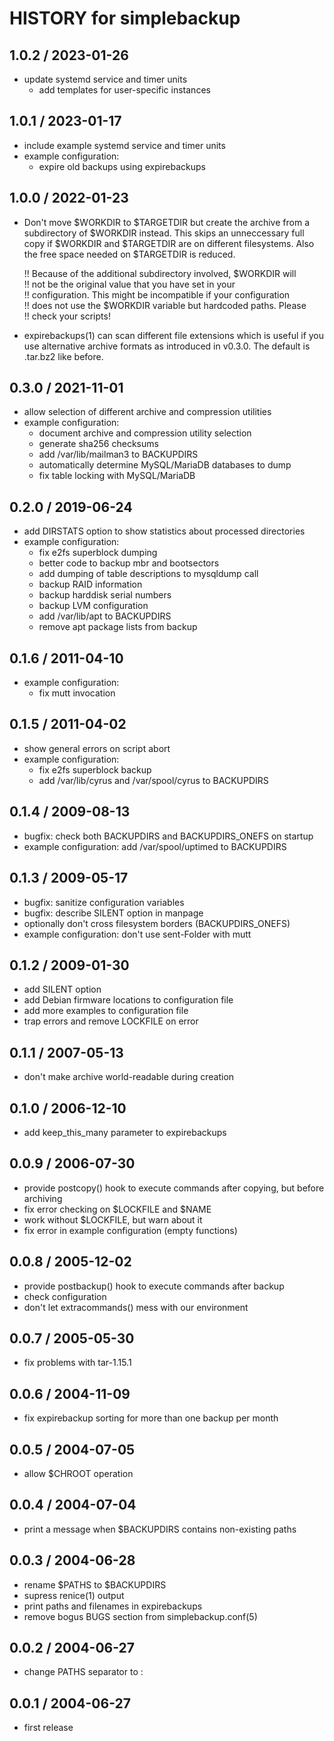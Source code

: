 # HISTORY for simplebackup

## 1.0.2 / 2023-01-26

* update systemd service and timer units
  * add templates for user-specific instances

## 1.0.1 / 2023-01-17

* include example systemd service and timer units
* example configuration:
  * expire old backups using expirebackups

## 1.0.0 / 2022-01-23

* Don't move $WORKDIR to $TARGETDIR but create the archive from a
  subdirectory of $WORKDIR instead.  This skips an unneccessary
  full copy if $WORKDIR and $TARGETDIR are on different filesystems.
  Also the free space needed on $TARGETDIR is reduced.

  !! Because of the additional subdirectory involved, $WORKDIR will  
  !! not be the original value that you have set in your  
  !! configuration.  This might be incompatible if your configuration  
  !! does not use the $WORKDIR variable but hardcoded paths.  Please  
  !! check your scripts!

* expirebackups(1) can scan different file extensions which is useful
  if you use alternative archive formats as introduced in v0.3.0.
  The default is .tar.bz2 like before.

## 0.3.0 / 2021-11-01

* allow selection of different archive and compression utilities
* example configuration:
  * document archive and compression utility selection
  * generate sha256 checksums
  * add /var/lib/mailman3 to BACKUPDIRS
  * automatically determine MySQL/MariaDB databases to dump
  * fix table locking with MySQL/MariaDB

## 0.2.0 / 2019-06-24

* add DIRSTATS option to show statistics about processed directories
* example configuration:
  * fix e2fs superblock dumping
  * better code to backup mbr and bootsectors
  * add dumping of table descriptions to mysqldump call
  * backup RAID information
  * backup harddisk serial numbers
  * backup LVM configuration
  * add /var/lib/apt to BACKUPDIRS
  * remove apt package lists from backup

## 0.1.6 / 2011-04-10

* example configuration:
  * fix mutt invocation

## 0.1.5 / 2011-04-02

* show general errors on script abort
* example configuration:
  * fix e2fs superblock backup
  * add /var/lib/cyrus and /var/spool/cyrus to BACKUPDIRS

## 0.1.4 / 2009-08-13

* bugfix: check both BACKUPDIRS and BACKUPDIRS_ONEFS on startup
* example configuration: add /var/spool/uptimed to BACKUPDIRS

## 0.1.3 / 2009-05-17

* bugfix: sanitize configuration variables
* bugfix: describe SILENT option in manpage
* optionally don't cross filesystem borders (BACKUPDIRS_ONEFS)
* example configuration: don't use sent-Folder with mutt

## 0.1.2 / 2009-01-30

* add SILENT option
* add Debian firmware locations to configuration file
* add more examples to configuration file
* trap errors and remove LOCKFILE on error

## 0.1.1 / 2007-05-13

* don't make archive world-readable during creation

## 0.1.0 / 2006-12-10

* add keep_this_many parameter to expirebackups

## 0.0.9 / 2006-07-30

* provide postcopy() hook to execute commands after copying, but
  before archiving
* fix error checking on $LOCKFILE and $NAME
* work without $LOCKFILE, but warn about it
* fix error in example configuration (empty functions)

## 0.0.8 / 2005-12-02

* provide postbackup() hook to execute commands after backup
* check configuration
* don't let extracommands() mess with our environment

## 0.0.7 / 2005-05-30

* fix problems with tar-1.15.1

## 0.0.6 / 2004-11-09

* fix expirebackup sorting for more than one backup per month

## 0.0.5 / 2004-07-05

* allow $CHROOT operation

## 0.0.4 / 2004-07-04

* print a message when $BACKUPDIRS contains non-existing paths

## 0.0.3 / 2004-06-28

* rename $PATHS to $BACKUPDIRS
* supress renice(1) output
* print paths and filenames in expirebackups
* remove bogus BUGS section from simplebackup.conf(5)

## 0.0.2 / 2004-06-27

* change PATHS separator to :

## 0.0.1 / 2004-06-27

* first release
